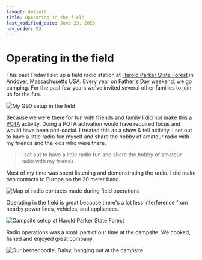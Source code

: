 ```yaml
---
layout: default
title: Operating in the field
last_modified_date: June 23, 2023
nav_order: 93
---
```


# Operating in the field

This past Friday I set up a field radio station at [Harold Parker State Forest](https://www.mass.gov/locations/harold-parker-state-forest)
in Andover, Massachusetts USA. Every year on Father's Day weekend, we go camping. For the past few years we've invited several other families to join us for the fun.

![My G90 setup in the field](g90-field-setup-harold-parker.jpg "My Xiegu G90 in the Field at Harold Parker State Forst in MA")


Because we were there for fun with friends and family I did not make this a [POTA](https://pota.app/) activity. Doing a POTA activation would have required focus and would have been anti-social. I treated this as a show & tell activity. I set out to have a little radio fun
myself and share the hobby of amateur radio with my friends and the kids who were there.

> I set out to have a little radio fun
> and share the hobby of amateur radio with my friends

Most of my time was spent listening and demonstrating the radio. I did make two contacts to Europe on the 20 meter band.

![Map of radio contacts made during field operations](radio-contact-map.png)

Operating in the field is great because there's a lot less interference from nearby power
lines, vehicles, and appliances.

![Campsite setup at Harold Parker State Forest](1000005126.jpg "Setting up the campsite for cooking")

Radio operations was a small part of our time at the campsite. We cooked, fished and enjoyed great company.

![Our bernedoodle, Daisy, hanging out at the campsite](1000005125.jpg "Daisy relaxes at our campsite")





